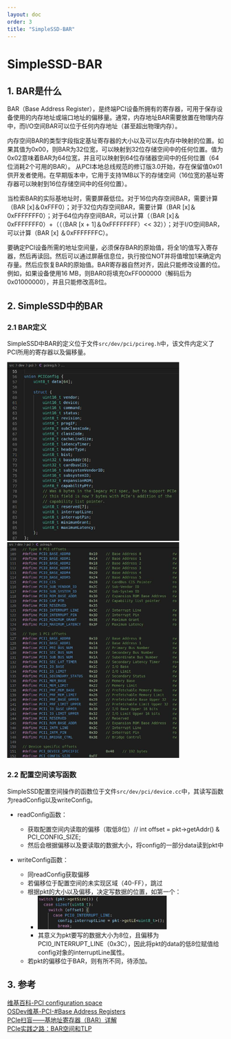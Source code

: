 ```yaml
---
layout: doc
order: 3
title: "SimpleSSD-BAR"
---
```


# SimpleSSD-BAR

## 1. BAR是什么

BAR（Base Address Register），是终端PCI设备所拥有的寄存器，可用于保存设备使用的内存地址或端口地址的偏移量。通常，内存地址BAR需要放置在物理内存中，而I/O空间BAR可以位于任何内存地址（甚至超出物理内存）。  

内存空间BAR的类型字段指定基址寄存器的大小以及可以在内存中映射的位置。如果其值为0x00，则BAR为32位宽，可以映射到32位存储空间中的任何位置。值为0x02意味着BAR为64位宽，并且可以映射到64位存储器空间中的任何位置（64位消耗2个可用的BAR）。 从PCI本地总线规范的修订版3.0开始，存在保留值0x01供开发者使用。在早期版本中，它用于支持1MB以下的存储空间（16位宽的基址寄存器可以映射到16位存储空间中的任何位置）。  

当检索BAR的实际基地址时，需要屏蔽低位。对于16位内存空间BAR，需要计算（BAR [x]＆0xFFF0）；对于32位内存空间BAR，需要计算（BAR [x]＆0xFFFFFFF0）；对于64位内存空间BAR，可以计算（（BAR [x]＆0xFFFFFFF0）+（（（BAR [x + 1]＆0xFFFFFFFF）<< 32））；对于I/O空间BAR，可以计算（BAR [x] ＆0xFFFFFFFC）。  

要确定PCI设备所需的地址空间量，必须保存BAR的原始值，将全1的值写入寄存器，然后再读回。然后可以通过屏蔽信息位，执行按位NOT并将值增加1来确定内存量。然后应恢复BAR的原始值。BAR寄存器自然对齐，因此只能修改设置的位。例如，如果设备使用16 MB，则BAR0将填充0xFF000000（解码后为0x01000000），并且只能修改高8位。    

## 2. SimpleSSD中的BAR

### 2.1 BAR定义

SimpleSSD中BAR的定义位于文件`src/dev/pci/pcireg.h`中，该文件内定义了PCI所用的寄存器以及偏移量。  
<div style="align: center"><img alt="pci config" src="image/pci_config.jpg" width="400x"></div>  
<div style="align: center"><img alt="pci reg offset" src="image/pci_reg_offset.jpg" width="400x"></div>  

### 2.2 配置空间读写函数

SimpleSSD配置空间操作的函数位于文件`src/dev/pci/device.cc`中，其读写函数为readConfig以及writeConfig。

- readConfig函数：
  - 获取配置空间内读取的偏移（取低8位）// int offset = pkt->getAddr() & PCI_CONFIG_SIZE;
  - 然后会根据偏移以及要读取的数据大小，将config的一部分data读到pkt中

- writeConfig函数：
  - 同readConfig获取偏移
  - 若偏移位于配置空间的未实现区域（40-FF），跳过
  - 根据pkt的大小以及偏移，决定写数据的位置，如第一个：
    - <div style="align: center"><img alt="writeConfig example" src="image/writeConfig-example.jpg" width="300x"></div>
    - 其意义为pkt要写的数据大小为8位，且偏移为PCI0_INTERRUPT_LINE（0x3C），因此将pkt的data的低8位赋值给config对象的interruptLine属性。
  - 若pkt的偏移位于BAR，则有所不同，待添加。

## 3. 参考

[维基百科-PCI configuration space](https://en.wikipedia.org/wiki/PCI_configuration_space)  
[OSDev维基-PCI-#Base Address Registers](https://wiki.osdev.org/PCI#Base_Address_Registers)  
[PCIe扫盲——基地址寄存器（BAR）详解](http://blog.chinaaet.com/justlxy/p/5100053320)  
[PCIe实践之路：BAR空间和TLP](https://blog.csdn.net/abcamus/article/details/74157026)  
